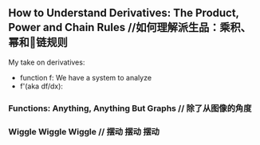 ## How to Understand Derivatives: The Product, Power and Chain Rules  //如何理解派生品：乘积、幂和🔗链规则
My take on derivatives:
- function f: We have a system to analyze
- f'(aka df/dx): 

### Functions: Anything, Anything But Graphs // 除了从图像的角度
### Wiggle Wiggle Wiggle // 摆动 摆动 摆动
